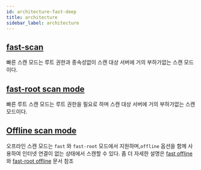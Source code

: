 ```yaml
---
id: architecture-fast-deep
title: architecture
sidebar_label: architecture
---
```


## [fast-scan](architecture-fast-scan.md)

빠른 스캔 모드는 루트 권한과 종속성없이 스캔 대상 서버에 거의 부하가없는 스캔 모드이다.

## [fast-root scan mode](architecture-fast-root-scan.md)

빠른 루트 스캔 모드는 루트 권한을 필요로 하며 스캔 대상 서버에 거의 부하가없는 스캔 모드이다.

## [Offline scan mode](architecture-fast-scan.md)

오프라인 스캔 모드는 `fast` 와 `fast-root` 모드에서 지원하며,`offline` 옵션을 함께 사용하여 인터넷 연결이 없는 상태에서 스캔할 수 있다.
좀 더 자세한 설명은 [fast offline](usage-scan.md#fast-scan-without-internet-access) 와 [fast-root offline](usage-scan.md#fast-root-scan-without-internet-access)
문서 참조
